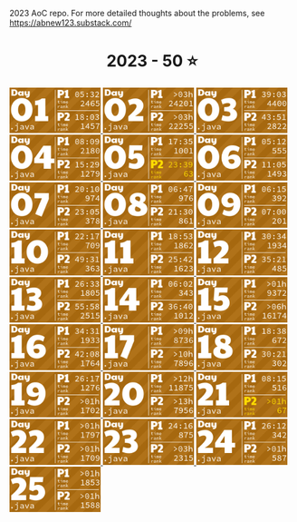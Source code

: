 2023 AoC repo. For more detailed thoughts about the problems, see https://abnew123.substack.com/

<!-- AOC TILES BEGIN -->
<h1 align="center">
  2023 - 50 ⭐
</h1>
<a href="src/solutions/Day01.java">
  <img src=".aoc_tiles/tiles/2023/01.png" width="161px">
</a>
<a href="src/solutions/Day02.java">
  <img src=".aoc_tiles/tiles/2023/02.png" width="161px">
</a>
<a href="src/solutions/Day03.java">
  <img src=".aoc_tiles/tiles/2023/03.png" width="161px">
</a>
<a href="src/solutions/Day04.java">
  <img src=".aoc_tiles/tiles/2023/04.png" width="161px">
</a>
<a href="src/solutions/Day05.java">
  <img src=".aoc_tiles/tiles/2023/05.png" width="161px">
</a>
<a href="src/solutions/Day06.java">
  <img src=".aoc_tiles/tiles/2023/06.png" width="161px">
</a>
<a href="src/solutions/Day07.java">
  <img src=".aoc_tiles/tiles/2023/07.png" width="161px">
</a>
<a href="src/solutions/Day08.java">
  <img src=".aoc_tiles/tiles/2023/08.png" width="161px">
</a>
<a href="src/solutions/Day09.java">
  <img src=".aoc_tiles/tiles/2023/09.png" width="161px">
</a>
<a href="src/solutions/Day10.java">
  <img src=".aoc_tiles/tiles/2023/10.png" width="161px">
</a>
<a href="src/solutions/Day11.java">
  <img src=".aoc_tiles/tiles/2023/11.png" width="161px">
</a>
<a href="src/solutions/Day12.java">
  <img src=".aoc_tiles/tiles/2023/12.png" width="161px">
</a>
<a href="src/solutions/Day13.java">
  <img src=".aoc_tiles/tiles/2023/13.png" width="161px">
</a>
<a href="src/solutions/Day14.java">
  <img src=".aoc_tiles/tiles/2023/14.png" width="161px">
</a>
<a href="src/solutions/Day15.java">
  <img src=".aoc_tiles/tiles/2023/15.png" width="161px">
</a>
<a href="src/solutions/Day16.java">
  <img src=".aoc_tiles/tiles/2023/16.png" width="161px">
</a>
<a href="src/solutions/Day17.java">
  <img src=".aoc_tiles/tiles/2023/17.png" width="161px">
</a>
<a href="src/solutions/Day18.java">
  <img src=".aoc_tiles/tiles/2023/18.png" width="161px">
</a>
<a href="src/solutions/Day19.java">
  <img src=".aoc_tiles/tiles/2023/19.png" width="161px">
</a>
<a href="src/solutions/Day20.java">
  <img src=".aoc_tiles/tiles/2023/20.png" width="161px">
</a>
<a href="src/solutions/Day21.java">
  <img src=".aoc_tiles/tiles/2023/21.png" width="161px">
</a>
<a href="src/solutions/Day22.java">
  <img src=".aoc_tiles/tiles/2023/22.png" width="161px">
</a>
<a href="src/solutions/Day23.java">
  <img src=".aoc_tiles/tiles/2023/23.png" width="161px">
</a>
<a href="src/solutions/Day24.java">
  <img src=".aoc_tiles/tiles/2023/24.png" width="161px">
</a>
<a href="src/solutions/Day25.java">
  <img src=".aoc_tiles/tiles/2023/25.png" width="161px">
</a>
<!-- AOC TILES END -->